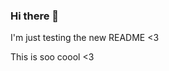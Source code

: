 ### Hi there 👋

<!--
**ravarioana/ravarioana** is a ✨ _special_ ✨ repository because its `README.md` (this file) appears on your GitHub profile.

Here are some ideas to get you started:

- 🔭 I’m currently working on ...



- 🌱 I’m currently learning ...



- 👯 I’m looking to collaborate on ...



- 🤔 I’m looking for help with ...



- 💬 Ask me about ...




- 📫 How to reach me: ...


- 😄 Pronouns: ...





- ⚡ Fun fact: ...
-->



I'm just testing the new README <3 


This is soo coool <3 
